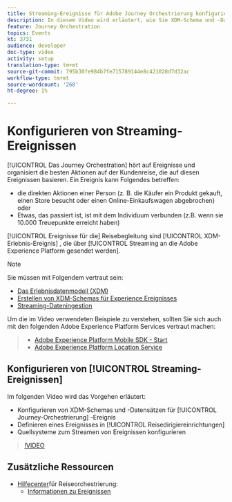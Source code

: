 ```yaml
---
title: Streaming-Ereignisse für Adobe Journey Orchestrierung konfigurieren
description: In diesem Video wird erläutert, wie Sie XDM-Schema und -Datensätze für Ereignisse für die Journey Orchestration konfigurieren, ein Ereignis im Journey Orchestration definieren und Quellsysteme zum Streamen von Ereignissen konfigurieren.
feature: Journey Orchestration
topics: Events
kt: 3731
audience: developer
doc-type: video
activity: setup
translation-type: tm+mt
source-git-commit: 795b30fe984b7fe715789144e8c421028d7d32ac
workflow-type: tm+mt
source-wordcount: '268'
ht-degree: 1%

---
```



# Konfigurieren von Streaming-Ereignissen

[!UICONTROL Das Journey Orchestration] hört auf Ereignisse und organisiert die besten Aktionen auf der Kundenreise, die auf diesen Ereignissen basieren. Ein Ereignis kann Folgendes betreffen:

* die direkten Aktionen einer Person (z. B. die Käufer ein Produkt gekauft, einen Store besucht oder einen Online-Einkaufswagen abgebrochen) oder
* Etwas, das passiert ist, ist mit dem Individuum verbunden (z.B. wenn sie 10.000 Treuepunkte erreicht haben)

[!UICONTROL Ereignisse für die] Reisebegleitung sind [!UICONTROL XDM-Erlebnis-Ereignis] , die über [!UICONTROL Streaming an die Adobe Experience Platform gesendet werden].

>[!NOTE]
>Sie müssen mit Folgendem vertraut sein:
>
>* [Das Erlebnisdatenmodell (XDM)](https://docs.adobe.com/content/help/en/platform-learn/tutorials/schemas/understanding-the-xdm-system-and-experience-data-model.html)
>* [Erstellen von XDM-Schemas für Experience Ereignisses](https://docs.adobe.com/content/help/en/platform-learn/tutorials/schemas/create-your-first-schema-with-out-of-the-box-components.html)
>* [Streaming-Dateningestion](https://docs.adobe.com/content/help/en/platform-learn/tutorials/data-ingestion/understanding-streaming-ingestion.html)
>
>
Um die im Video verwendeten Beispiele zu verstehen, sollten Sie sich auch mit den folgenden Adobe Experience Platform Services vertraut machen:
>
>* [Adobe Experience Platform Mobile SDK - Start](https://docs.adobe.com/content/help/en/core-services-learn/tutorials/launch-mobile/understanding-the-mobile-sdks.html)
>* [Adobe Experience Platform Location Service](https://docs.adobe.com/content/help/en/places/using/home.html)
>



## Konfigurieren von [!UICONTROL Streaming-Ereignissen]

Im folgenden Video wird das Vorgehen erläutert:

* Konfigurieren von XDM-Schemas und -Datensätzen für [!UICONTROL Journey-Orchestrierung] -Ereignis
* Definieren eines Ereignisses in [!UICONTROL Reisedirigiereinrichtungen]
* Quellsysteme zum Streamen von Ereignissen konfigurieren

>[!VIDEO](https://video.tv.adobe.com/v/29338?quality=12)

## Zusätzliche Ressourcen

* [Hilfecenter](https://docs.adobe.com/content/help/en/journeys/using/journey-orchestration-home.html)für Reiseorchestrierung:
   * [Informationen zu Ereignissen](https://docs.adobe.com/content/help/en/journeys/using/events-journeys/about-events.html)

